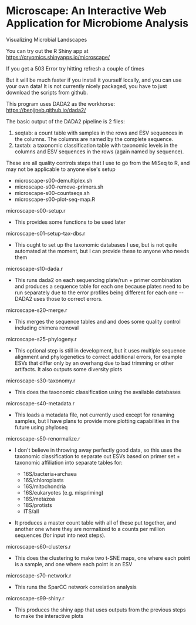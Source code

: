 # Microscape: An Interactive Web Application for Microbiome Analysis
Visualizing Microbial Landscapes

You can try out the R Shiny app at https://cryomics.shinyapps.io/microscape/

If you get a 503 Error try hitting refresh a couple of times

But it will be much faster if you install it yourself locally, and you can use your own data! It is not currently nicely packaged, you have to just download the scripts from github.

This program uses DADA2 as the workhorse: https://benjjneb.github.io/dada2/

The basic output of the DADA2 pipeline is 2 files:

1) seqtab: a count table with samples in the rows and ESV sequences in the columns. The columns are named by the complete sequence.
2) taxtab: a taxonomic classification table with taxonomic levels in the columns and ESV sequences in the rows (again named by sequence).


These are all quality controls steps that I use to go from the MiSeq to R, and may not be applicable to anyone else's setup
- microscape-s00-demultiplex.sh
- microscape-s00-remove-primers.sh
- microscape-s00-countseqs.sh
- microscape-s00-plot-seq-map.R

microscape-s00-setup.r
- This provides some functions to be used later

microscape-s01-setup-tax-dbs.r
- This ought to set up the taxonomic databases I use, but is not quite automated at the moment, but I can provide these to anyone who needs them

microscape-s10-dada.r
- This runs dada2 on each sequencing plate/run + primer combination and produces a sequence table for each one because plates need to be run separately due to the error profiles being different for each one -- DADA2 uses those to correct errors. 

microscape-s20-merge.r
- This merges the sequence tables and and does some quality control including chimera removal

microscape-s25-phylogeny.r
- This optional step is still in development, but it uses multiple sequence alignment and phylogenetics to correct additional errors, for example ESVs that differ only by an overhang due to bad trimming or other artifacts. It also outputs some diversity plots

microscape-s30-taxonomy.r
- This does the taxonomic classification using the available databases

microscape-s40-metadata.r
- This loads a metadata file, not currently used except for renaming samples, but I have plans to provide more plotting capabilities in the future using phyloseq

microscape-s50-renormalize.r
- I don't believe in throwing away perfectly good data, so this uses the taxonomic classification to separate out ESVs based on primer set + taxonomic affiliation into separate tables for:
  - 16S/bacteria+archaea
  - 16S/chloroplasts
  - 16S/mitochondria  
  - 16S/eukaryotes (e.g. mispriming)
  - 18S/metazoa
  - 18S/protists
  - ITS/all

- It produces a master count table with all of these put together, and another one where they are normalized to a counts per million sequences (for input into next steps).

microscape-s60-clusters.r
- This does the clustering to make two t-SNE maps, one where each point is a sample, and one where each point is an ESV

microscape-s70-network.r
- This runs the SparCC network correlation analysis

microscape-s99-shiny.r
- This produces the shiny app that uses outputs from the previous steps to make the interactive plots
